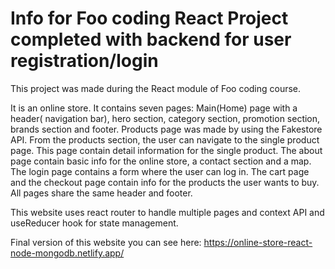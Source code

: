 # Info for Foo coding React Project completed with backend for user registration/login

This project was made during the React module of Foo coding course.

It is an online store. It contains seven pages: Main(Home) page with a header( navigation bar), hero section, category section, promotion section, brands section and footer. Products page was made by using the Fakestore API. From the products section, the user can navigate to the single product page. This page contain detail information for the single product. The about page contain basic info for the online store, a contact section and a map. The login page contains a form where the user can log in. The cart page and the checkout page contain info for the products the user wants to buy. All pages share the same header and footer.

This website uses react router to handle multiple pages and context API and useReducer hook for state management.



Final version of this website you can see here: https://online-store-react-node-mongodb.netlify.app/
